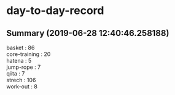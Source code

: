 # day-to-day-record  
## Summary  (2019-06-28 12:40:46.258188)  
basket : 86  
core-training : 20  
hatena : 5  
jump-rope : 7  
qiita : 7  
strech : 106  
work-out : 8  
